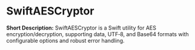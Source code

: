 # SwiftAESCryptor
**Short Description:**   SwiftAESCryptor is a Swift utility for AES encryption/decryption, supporting data, UTF‑8, and Base64 formats with configurable options and robust error handling.
